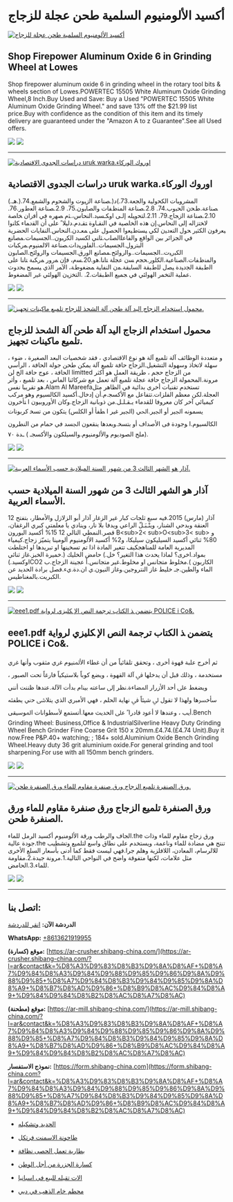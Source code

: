 # أكسيد الألومنيوم السلمية طحن عجلة للزجاج

<a href="https://swt.shibang-china.com/?l=ar&img&k=%D8%A3%D9%83%D8%B3%D9%8A%D8%AF+%D8%A7%D9%84%D8%A3%D9%84%D9%88%D9%85%D9%86%D9%8A%D9%88%D9%85+%D8%A7%D9%84%D8%B3%D9%84%D9%85%D9%8A%D8%A9+%D8%B7%D8%AD%D9%86+%D8%B9%D8%AC%D9%84%D8%A9+%D9%84%D9%84%D8%B2%D8%AC%D8%A7%D8%AC" target="_blank">![أكسيد الألومنيوم السلمية طحن عجلة للزجاج](http://static.shibang-china.com/all-800x300/663.jpg)</a>

## Shop Firepower Aluminum Oxide 6 in Grinding Wheel at Lowes
Shop firepower aluminum oxide 6 in grinding wheel in the rotary tool bits &amp; wheels section of Lowes.POWERTEC 15505 White Aluminum Oxide Grinding Wheel,8 Inch.Buy Used and Save: Buy a Used &quot;POWERTEC 15505 White Aluminum Oxide Grinding Wheel.&quot; and save 13% off the $21.99 list price.Buy with confidence as the condition of this item and its timely delivery are guaranteed under the &quot;Amazon A to z Guarantee&quot;.See all Used offers.


<a href="https://whatsapp.shibangsoft.com/WhatsApp.php" target="_blank" title="WhatsApp">![](http://static.shibang-china.com/icon/whatsapp.png)</a> <a href="https://swt.shibang-china.com/?l=ar&icon&k=%D8%A3%D9%83%D8%B3%D9%8A%D8%AF+%D8%A7%D9%84%D8%A3%D9%84%D9%88%D9%85%D9%86%D9%8A%D9%88%D9%85+%D8%A7%D9%84%D8%B3%D9%84%D9%85%D9%8A%D8%A9+%D8%B7%D8%AD%D9%86+%D8%B9%D8%AC%D9%84%D8%A9+%D9%84%D9%84%D8%B2%D8%AC%D8%A7%D8%AC" target="_blank">![](http://static.shibang-china.com/icon/chat-ar.png)</a>

---

<a href="https://swt.shibang-china.com/?l=ar&img&k=%D8%A3%D9%83%D8%B3%D9%8A%D8%AF+%D8%A7%D9%84%D8%A3%D9%84%D9%88%D9%85%D9%86%D9%8A%D9%88%D9%85+%D8%A7%D9%84%D8%B3%D9%84%D9%85%D9%8A%D8%A9+%D8%B7%D8%AD%D9%86+%D8%B9%D8%AC%D9%84%D8%A9+%D9%84%D9%84%D8%B2%D8%AC%D8%A7%D8%AC" target="_blank">![دراسات الجدوى الاقتصادية uruk warka.اوروك الوركاء](http://static.shibang-china.com/all-800x300/392.jpg)</a>

## دراسات الجدوى الاقتصادية uruk warka.اوروك الوركاء
ﺍﻟﻤﺸﺭﻭﺒﺎﺕ ﺍﻟﻜﺤﻭﻟﻴﺔ ﻭﺍﻟﺠﻌﺔ.73.)ﺩ(.ﺼﻨﺎﻋﺔ ﺍﻟﺯﻴﻭﺕ ﻭﺍﻟﺸﺤﻭﻡ ﻭﺍﻟﺸﻤﻊ.74.(.ﻫـ.) ﺼﻨﺎﻋﺔ.ﻁﺤﻥ ﺍﻟﺤﺒﻭﺏ.74. 2.8.ﺼﻨﺎﻋﺔ ﺍﻟﻤﻨﻅﻔﺎﺕ ﻭﺍﻟﺼﺎﺒﻭﻥ.75. 2.9.ﺼﻨﺎﻋﺔ ﺍﻟﻌﻁﻭﺭ.76. 2.10.ﺼﻨﺎﻋﺔ ﺍﻟﺯﺠﺎﺝ.79. 2.11.ﻟﺘﺤﻭﻴﻠﻪ ﺇﻟـﻰ ﺍﻭﻜـﺴﻴﺩ.ﺍﻟﻨﺤﺎﺱ،.ﺜﻡ ﺼﻬﺭﻩ ﻓﻲ ﺃﻓﺭﺍﻥ ﺨﺎﺼﺔ ﻻﺨﺘﺯﺍﻟﻪ ﺇﻟﻰ ﺍﻟﻨﺤﺎﺱ.ﺇﻥ ﻫﺫﻩ ﺍﻟﺨﺎﺼﻴﺔ ﻓﻲ ﺍﻟﻨﻘـﺎﻭﺓ ﺘﻘـﺩﻡ.ﺩﻟﻴﻼﹰ ﻋﻠﻰ ﺃﻥ ﺍﻟﻘﺩﻤﺎﺀ ﻜﺎﻨﻭﺍ ﻴﻌﺭﻓﻭﻥ ﺍﻟﻜﺜﻴﺭ ﺤﻭل ﺍﻟﺘﻌﺩﻴﻥ ﻟﻜﻲ ﻴﺴﺘﻁﻴﻌﻭﺍ ﺍﻟﺤﺼﻭل ﻋﻠﻰ ﻤﻌـﺩﻥ.ﺍﻟﻨﺤﺎﺱ.ﺍﻟﻨﻔﺎﻳﺎﺕ ﺍﻟﺤﻀﺮﻳﺔ ﻓﻲ ﺍﻟﺠﺰﺍﺋﺮ ﺑﻴﻦ ﺍﻟﻮﺍﻗﻊ ﻭﺍﻟﻔﺎﻋﻠﺍﻟﺼﻠﺏ.ﺜﺎﻨﻲ ﺍﻜﺴﻴﺩ ﺍﻟﻜﺭﺒﻭﻥ..ﺍﻟﺠﺴﻴﻤﺎﺕ.ﻤﺼﺎﻨﻊ ﺍﻟﺒﺘﺭﻭل.ﺍﻟﺠﺴﻴﻤﺎﺕ..ﺍﻟﻔﻠﻭﺭﻴﺩﺍﺕ.ﺼﻨﺎﻋﺔ ﺍﻻﻟﻤﻨﻴﻭﻡ.ﻤﺭﻜﺒﺎﺕ ﺍﻟﻜﺒﺭﻴﺕ..ﺍﻟﺠﺴﻴﻤﺎﺕ..ﻭﺍﻟﺭﻭﺍﺌﺢ.ﻤﺼﺎﻨﻊ ﺍﻟﻭﺭﻕ.ﺍﻟﺠﺴﻴﻤﺎﺕ ﻭﺍﻟﺭﻭﺍﺌﺢ.ﺍﻟﺼﺎﺒﻭﻥ ﻭﺍﻟﻤﻨﻅﻔﺎﺕ.ﺍﻟﺼﻨﺎﻋﻴﺔ.ﺍﻟﻜﻠﻭﺭ.ﺤﺠﻡ ﺴﻥ ﻋﺠﻠﺔ ﺘﺎﻨﺎ.ﻫﻭ.20.ﺴﻡ، ﻓﺈﻥ ﻤﺭﻭﺭ ﻤﺭﻜﺒﺔ ﺘﺎﻨﺎ ﻋﻠﻰ ﺍﻟﻁﺒﻘﺔ ﺍﻟﺠﺩﻴﺩﺓ ﻴﺼل ﻟﻠﻁﺒﻘﺔ ﺍﻟﺴﺎﺒﻘﺔ.ﻤﻥ ﺍﻟﻨﻔﺎﻴﺔ ﻤﻀﻐﻭﻁﺔ، ﺍﻵﻤﺭ ﺍﻟﺫﻱ ﻴﺴﻤﺢ ﺒﺤﺩﻭﺙ ﻋﻤﻠﻴﺔ ﺍﻟﺘﺨﻤﺭ ﺍﻟﻬﻭﺍﺌﻲ ﻓﻲ ﺠﻤﻴﻊ ﺍﻟﻁﺒﻘﺎﺕ.2. .ﺍﻟﺘﺨﺯﻴﻥ ﺍﻟﻬﻭﺍﺌﻲ ﻏﻴﺭ ﺍﻟﻤﻀﻐﻭﻁ.


<a href="https://whatsapp.shibangsoft.com/WhatsApp.php" target="_blank" title="WhatsApp">![](http://static.shibang-china.com/icon/whatsapp.png)</a> <a href="https://swt.shibang-china.com/?l=ar&icon&k=%D8%A3%D9%83%D8%B3%D9%8A%D8%AF+%D8%A7%D9%84%D8%A3%D9%84%D9%88%D9%85%D9%86%D9%8A%D9%88%D9%85+%D8%A7%D9%84%D8%B3%D9%84%D9%85%D9%8A%D8%A9+%D8%B7%D8%AD%D9%86+%D8%B9%D8%AC%D9%84%D8%A9+%D9%84%D9%84%D8%B2%D8%AC%D8%A7%D8%AC" target="_blank">![](http://static.shibang-china.com/icon/chat-ar.png)</a>

---

<a href="https://swt.shibang-china.com/?l=ar&img&k=%D8%A3%D9%83%D8%B3%D9%8A%D8%AF+%D8%A7%D9%84%D8%A3%D9%84%D9%88%D9%85%D9%86%D9%8A%D9%88%D9%85+%D8%A7%D9%84%D8%B3%D9%84%D9%85%D9%8A%D8%A9+%D8%B7%D8%AD%D9%86+%D8%B9%D8%AC%D9%84%D8%A9+%D9%84%D9%84%D8%B2%D8%AC%D8%A7%D8%AC" target="_blank">![محمول استخدام الزجاج اليد آلة طحن آلة الشحذ للزجاج تلميع ماكينات تجهيز.](http://static.shibang-china.com/all-800x300/305.jpg)</a>

## محمول استخدام الزجاج اليد آلة طحن آلة الشحذ للزجاج تلميع ماكينات تجهيز.
و متعددة الوظائف آلة تلميع آلة هو نوع الاقتصادي ، فقد شخصيات البعد الصغيرة ، ضوء ، سهلة لاتخاذ وسهولة التشغيل.الزجاج حافة تلميع آلة يمكن طحن جولة الحافة ، الرأسي الحافة ، عوج حافة الخ لن limitted من الزجاج حجم ، طريقة العمل هو أكثر مرونة.المحمولة الزجاج حافة عجلة تلميع آلة تعمل مع شركائنا الماس ، بعد تلميع ، وأثر هو تقريبا نفس.Alam Al Mareefaﺗﺴﺘﺨﺪم ﺗﻘﻨﻴﺎت أﺧﺮى ﺑﺪاﺋﻴﺔ ﻓﻲ اﻟﻈﺎﻫﺮ ﻣﺜﻞ اﻟﻌﺠﻠﺔ.ﻟﻜﻦ ﻣﻌﻈﻢ اﻟﻔﻠﺰات.ﺗﺘﻔﺎﻋﻞ ﻣﻊ اﻷﻛﺴﺠ.م.أن إدﺧﺎل.أﻛﺴﻴﺪ اﻟﻜﺎﻟﺴﻴﻮم وﻫﻮ ﻣﺮﻛﺐ ﻛﻴﻤﻴﺎﺋﻲ آﺧﺮ ﻛﺎن ﻣﻌﺮوﻓﺎ ﻟﻠﻘﺪﻣﺎء ﻳـﻘـﻠـﻞ.ﻣﻦ ذوﺑﺎﻧﻴﺔ اﻟﺰﺟﺎج.وﻛﺎن اﻷوروﺑﻴﻮن ا ﺘﺄﺧﺮون ﻳﺴﻤﻮﻧﻪ اﳉﻴﺮ أو اﳉﻴﺮ.اﳊﻲ (اﳉﻴﺮ ﻏﻴﺮ ا ﻄﻔﺄ أو اﻟﻜﻠﺲ) ﻳﺘﻜﻮن ﻣﻦ ﺗﺴﺨ ﻛﺮﺑﻮﻧﺎت اﻟﻜﺎﻟﺴﻴﻮم.ا ﻮﺟﻮدة ﻓﻰ اﻷﺻﺪاف أو ﺑﺘﺴﺨ.وﺑﻌﺪﻫﺎ ﻳﻨﻘﻌﻮن اﳉﺴﺪ ﻓﻲ ﺣﻤﺎم ﻣﻦ اﻟﻨﻄﺮون (ﻣﻠﺢ اﻟﺼﻮدﻳﻮم واﻷﻟﻮﻣﻨﻴﻮم.واﻟﺴﻴﻠﻜﻮن واﻷﻛﺴﺠـ ) ـﺪة ٧٠.


<a href="https://whatsapp.shibangsoft.com/WhatsApp.php" target="_blank" title="WhatsApp">![](http://static.shibang-china.com/icon/whatsapp.png)</a> <a href="https://swt.shibang-china.com/?l=ar&icon&k=%D8%A3%D9%83%D8%B3%D9%8A%D8%AF+%D8%A7%D9%84%D8%A3%D9%84%D9%88%D9%85%D9%86%D9%8A%D9%88%D9%85+%D8%A7%D9%84%D8%B3%D9%84%D9%85%D9%8A%D8%A9+%D8%B7%D8%AD%D9%86+%D8%B9%D8%AC%D9%84%D8%A9+%D9%84%D9%84%D8%B2%D8%AC%D8%A7%D8%AC" target="_blank">![](http://static.shibang-china.com/icon/chat-ar.png)</a>

---

<a href="https://swt.shibang-china.com/?l=ar&img&k=%D8%A3%D9%83%D8%B3%D9%8A%D8%AF+%D8%A7%D9%84%D8%A3%D9%84%D9%88%D9%85%D9%86%D9%8A%D9%88%D9%85+%D8%A7%D9%84%D8%B3%D9%84%D9%85%D9%8A%D8%A9+%D8%B7%D8%AD%D9%86+%D8%B9%D8%AC%D9%84%D8%A9+%D9%84%D9%84%D8%B2%D8%AC%D8%A7%D8%AC" target="_blank">![آذار هو الشهر الثالث 3 من شهور السنة الميلادية حسب الأسماء العربية.](http://static.shibang-china.com/all-800x300/301.jpg)</a>

## آذار هو الشهر الثالث 3 من شهور السنة الميلادية حسب الأسماء العربية.
12 آذار (مارس) 2015.فيه سبع ثلجات كبار غير الزغار آذار أبو الزلازل والأمطار، بتفتح العنقة وبدحي الشنار، وينْـبَـلّ الراعي ويدفا بلا نار، وينادي يا معلمتي كبري الرغفان، قصر.النمطي التالي 12 15% أكسيد البورون B&lt;sub&gt;2&lt; sub&gt;O&lt;sub&gt;3&lt; sub&gt; و 80% ثنائي أكسيد السيليكون سيليكا، و2% أكسيد الألومنيوم ألومينا يتميّز زجاج.كيمياء المديرية العامة للمناهجكيف تتغير المادة اذا تم تسخينها او تبريدها او اختلطت بمواد.اخرى؟ لماذا يحدث هذا التغير؟ خل.) حامض الخليك (.خميرة الخبز.غاز ثنائي اوكسيد.)CO2 الكاربون ).مخلوط متجانس او مخلوط.غير متجانس.أ عجينة الزجاج.ب الماء والطين.جـ خليط غاز النتروجين.وغاز النيون.ي ان.دة.يء.فصل برادة الحديد عن الكبريت.بالمغناطيس.


<a href="https://whatsapp.shibangsoft.com/WhatsApp.php" target="_blank" title="WhatsApp">![](http://static.shibang-china.com/icon/whatsapp.png)</a> <a href="https://swt.shibang-china.com/?l=ar&icon&k=%D8%A3%D9%83%D8%B3%D9%8A%D8%AF+%D8%A7%D9%84%D8%A3%D9%84%D9%88%D9%85%D9%86%D9%8A%D9%88%D9%85+%D8%A7%D9%84%D8%B3%D9%84%D9%85%D9%8A%D8%A9+%D8%B7%D8%AD%D9%86+%D8%B9%D8%AC%D9%84%D8%A9+%D9%84%D9%84%D8%B2%D8%AC%D8%A7%D8%AC" target="_blank">![](http://static.shibang-china.com/icon/chat-ar.png)</a>

---

<a href="https://swt.shibang-china.com/?l=ar&img&k=%D8%A3%D9%83%D8%B3%D9%8A%D8%AF+%D8%A7%D9%84%D8%A3%D9%84%D9%88%D9%85%D9%86%D9%8A%D9%88%D9%85+%D8%A7%D9%84%D8%B3%D9%84%D9%85%D9%8A%D8%A9+%D8%B7%D8%AD%D9%86+%D8%B9%D8%AC%D9%84%D8%A9+%D9%84%D9%84%D8%B2%D8%AC%D8%A7%D8%AC" target="_blank">![eee1.pdf ﻳﺘﻀﻤﻦ ﺬ اﻟﻜﺘﺎب ﺗﺮﺟﻤﺔ اﻟﻨﺺ اﻹ ﻜﻠﻴﺰي ﻟﺮواﻳﺔ POLICE i Co&amp;.](http://static.shibang-china.com/all-800x300/934.jpg)</a>

## eee1.pdf ﻳﺘﻀﻤﻦ ﺬ اﻟﻜﺘﺎب ﺗﺮﺟﻤﺔ اﻟﻨﺺ اﻹ ﻜﻠﻴﺰي ﻟﺮواﻳﺔ POLICE i Co&amp;.
ﺛﻢ أﺧﺮج ﻋﻠﺒﺔ ﻗﻬﻮة أﺧﺮى ، وﺗﺤﻘﻖ ﺗﻠﻘﺎﺋﻴﺎً ﻣﻦ أن ﻏﻄﺎء اﻷﳌﻨﻴﻮم ﻏري ﻣﺜﻘﻮب وأﻧﻬﺎ ﻏري ﻣﺴﺘﺨﺪﻣﺔ ، وذﻟﻚ ﻗﺒﻞ أن ﻳﺪﺧﻠﻬﺎ ﰲ آﻟﺔ اﻟﻘﻬﻮة ، وﻳﻀﻊ ﻛﻮﺑﺎً ﺑﻼﺳﺘﻴﻜﻴﺎً ﻓﺎرﻏﺎً ﺗﺤﺖ اﻟﺼﺒﻮر ، وﻳﻀﻐﻂ ﻋﲆ أﺣﺪ اﻷزرار اﳌﻀﺎءة.ﻧﻈﺮ إﱃ ﺳﺎﻋﺘﻪ ﺑﻴﻨام ﺑﺪأت اﻵﻟﺔ.ﻋﻨﺪﻫﺎ ﻇﻨﻨﺖ أﻧﻨﻲ ﺳﺄﺧﴪﻫﺎ وﻟﻬﺬا ﻻ ﺗﻘﻮل ﱄ ﺷﻴﺌﺎً ﰲ ﻧﻬﺎﻳﺔ اﻟﺤﻠﻢ ، ﻓﻬﻲ اﻷﻣﺒري اﻟﺬي ﻳﺘﻼﳽ ﺣني ﻳﻄﻔﺌﻪ أيب ، وﻋﻨﺪﻫﺎ ﻻ أﻋﻮد ﻗﺎدرا ً ﻋﲆ اﻟﺤﺪﻳﺚ ﻣﻌﻬﺎ.أﺗﺴﺘﻤﻊ ﻷﺳﻄﻮاﻧﺎت اﳌﻮﺳﻴﻘﻰ.Bench Grinding Wheel: Business,Office &amp; IndustrialSilverline Heavy Duty Grinding Wheel Bench Grinder Fine Coarse Grit 150 x 20mm.£4.74.(£4.74 Unit).Buy it now.Free P&amp;P.40+ watching; ; 184+ sold.Aluminium Oxide Bench Grinding Wheel.Heavy duty 36 grit aluminium oxide.For general grinding and tool sharpening.For use with all 150mm bench grinders.


<a href="https://whatsapp.shibangsoft.com/WhatsApp.php" target="_blank" title="WhatsApp">![](http://static.shibang-china.com/icon/whatsapp.png)</a> <a href="https://swt.shibang-china.com/?l=ar&icon&k=%D8%A3%D9%83%D8%B3%D9%8A%D8%AF+%D8%A7%D9%84%D8%A3%D9%84%D9%88%D9%85%D9%86%D9%8A%D9%88%D9%85+%D8%A7%D9%84%D8%B3%D9%84%D9%85%D9%8A%D8%A9+%D8%B7%D8%AD%D9%86+%D8%B9%D8%AC%D9%84%D8%A9+%D9%84%D9%84%D8%B2%D8%AC%D8%A7%D8%AC" target="_blank">![](http://static.shibang-china.com/icon/chat-ar.png)</a>

---

<a href="https://swt.shibang-china.com/?l=ar&img&k=%D8%A3%D9%83%D8%B3%D9%8A%D8%AF+%D8%A7%D9%84%D8%A3%D9%84%D9%88%D9%85%D9%86%D9%8A%D9%88%D9%85+%D8%A7%D9%84%D8%B3%D9%84%D9%85%D9%8A%D8%A9+%D8%B7%D8%AD%D9%86+%D8%B9%D8%AC%D9%84%D8%A9+%D9%84%D9%84%D8%B2%D8%AC%D8%A7%D8%AC" target="_blank">![ورق الصنفرة تلميع الزجاج ورق صنفرة مقاوم للماء ورق الصنفرة طحن.](http://static.shibang-china.com/all-800x300/215.jpg)</a>

## ورق الصنفرة تلميع الزجاج ورق صنفرة مقاوم للماء ورق الصنفرة طحن.
الجاف والرطب ورقة الألومنيوم أكسيد الرمل للماء.the ورق زجاج مقاوم للماء وذات جودة عالية.the تنتج هي مضادة للماء وناعمة، ويستخدم على نطاق واسع لتلميع وتشطيب للالرسام، المعادن، اللافلزية وهلم جرا.فهي ليست فقط كما أدنى بأسعار السلع الأخرى مثل علامات، لكنها متفوقة واضح في النواحي التالية.1.مرونة جيدة.2.مقاومة للماء.3.الحامض.

<a href="https://whatsapp.shibangsoft.com/WhatsApp.php" target="_blank" title="WhatsApp">![](http://static.shibang-china.com/icon/whatsapp.png)</a> <a href="https://swt.shibang-china.com/?l=ar&icon&k=%D8%A3%D9%83%D8%B3%D9%8A%D8%AF+%D8%A7%D9%84%D8%A3%D9%84%D9%88%D9%85%D9%86%D9%8A%D9%88%D9%85+%D8%A7%D9%84%D8%B3%D9%84%D9%85%D9%8A%D8%A9+%D8%B7%D8%AD%D9%86+%D8%B9%D8%AC%D9%84%D8%A9+%D9%84%D9%84%D8%B2%D8%AC%D8%A7%D8%AC" target="_blank">![](http://static.shibang-china.com/icon/chat-ar.png)</a>

---
## اتصل بنا:

**الدردشة الآن:** [انقر للدردشة](https://swt.shibang-china.com?l=ar&contact&k=%D8%A3%D9%83%D8%B3%D9%8A%D8%AF+%D8%A7%D9%84%D8%A3%D9%84%D9%88%D9%85%D9%86%D9%8A%D9%88%D9%85+%D8%A7%D9%84%D8%B3%D9%84%D9%85%D9%8A%D8%A9+%D8%B7%D8%AD%D9%86+%D8%B9%D8%AC%D9%84%D8%A9+%D9%84%D9%84%D8%B2%D8%AC%D8%A7%D8%AC)

**WhatsApp:**  [+8613621919955](https://whatsapp.shibangsoft.com/WhatsApp.php)

**موقع (كسارة):** [https://ar-crusher.shibang-china.com/](https://ar-crusher.shibang-china.com/?l=ar&contact&k=%D8%A3%D9%83%D8%B3%D9%8A%D8%AF+%D8%A7%D9%84%D8%A3%D9%84%D9%88%D9%85%D9%86%D9%8A%D9%88%D9%85+%D8%A7%D9%84%D8%B3%D9%84%D9%85%D9%8A%D8%A9+%D8%B7%D8%AD%D9%86+%D8%B9%D8%AC%D9%84%D8%A9+%D9%84%D9%84%D8%B2%D8%AC%D8%A7%D8%AC)

**موقع (مطحنة):** [https://ar-mill.shibang-china.com/](https://ar-mill.shibang-china.com/?l=ar&contact&k=%D8%A3%D9%83%D8%B3%D9%8A%D8%AF+%D8%A7%D9%84%D8%A3%D9%84%D9%88%D9%85%D9%86%D9%8A%D9%88%D9%85+%D8%A7%D9%84%D8%B3%D9%84%D9%85%D9%8A%D8%A9+%D8%B7%D8%AD%D9%86+%D8%B9%D8%AC%D9%84%D8%A9+%D9%84%D9%84%D8%B2%D8%AC%D8%A7%D8%AC)

**نموذج الاستفسار:** [https://form.shibang-china.com](https://form.shibang-china.com?l=ar&contact&k=%D8%A3%D9%83%D8%B3%D9%8A%D8%AF+%D8%A7%D9%84%D8%A3%D9%84%D9%88%D9%85%D9%86%D9%8A%D9%88%D9%85+%D8%A7%D9%84%D8%B3%D9%84%D9%85%D9%8A%D8%A9+%D8%B7%D8%AD%D9%86+%D8%B9%D8%AC%D9%84%D8%A9+%D9%84%D9%84%D8%B2%D8%AC%D8%A7%D8%AC)

* [الحديد وتشكيله](../22/%D8%A7%D9%84%D8%AD%D8%AF%D9%8A%D8%AF%20%D9%88%D8%AA%D8%B4%D9%83%D9%8A%D9%84%D9%87.md)

* [طاحونة الاسمنت فرتكل](../22/%D8%B7%D8%A7%D8%AD%D9%88%D9%86%D8%A9%20%D8%A7%D9%84%D8%A7%D8%B3%D9%85%D9%86%D8%AA%20%D9%81%D8%B1%D8%AA%D9%83%D9%84.md)

* [بطارية تعمل الحصى نظافة](../25/%D8%A8%D8%B7%D8%A7%D8%B1%D9%8A%D8%A9%20%D8%AA%D8%B9%D9%85%D9%84%20%D8%A7%D9%84%D8%AD%D8%B5%D9%89%20%D9%86%D8%B8%D8%A7%D9%81%D8%A9.md)

* [كسارة الجزرة من أجل الوطن](../24/%D9%83%D8%B3%D8%A7%D8%B1%D8%A9%20%D8%A7%D9%84%D8%AC%D8%B2%D8%B1%D8%A9%20%D9%85%D9%86%20%D8%A3%D8%AC%D9%84%20%D8%A7%D9%84%D9%88%D8%B7%D9%86.md)

* [الات تقيله للبيع فى اسبانيا](../22/%D8%A7%D9%84%D8%A7%D8%AA%20%D8%AA%D9%82%D9%8A%D9%84%D9%87%20%D9%84%D9%84%D8%A8%D9%8A%D8%B9%20%D9%81%D9%89%20%D8%A7%D8%B3%D8%A8%D8%A7%D9%86%D9%8A%D8%A7.md)

* [محطم خام الذهب في دبي](../23/%D9%85%D8%AD%D8%B7%D9%85%20%D8%AE%D8%A7%D9%85%20%D8%A7%D9%84%D8%B0%D9%87%D8%A8%20%D9%81%D9%8A%20%D8%AF%D8%A8%D9%8A.md)